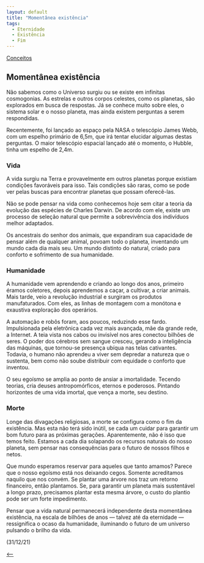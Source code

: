 ```yaml
---
layout: default
title: "Momentânea existência"
tags:
  - Eternidade
  - Existência
  - Fim
--- 
```




[Conceitos](./)

## Momentânea existência

Não sabemos como o Universo surgiu ou se existe em infinitas cosmogonias. As estrelas e outros corpos celestes, como os planetas, são explorados em busca de respostas. Já se conhece muito sobre eles, o sistema solar e o nosso planeta, mas ainda existem perguntas a serem respondidas.

Recentemente, foi lançado ao espaço pela NASA o telescópio James Webb, com um espelho primário de 6,5m, que irá tentar elucidar algumas destas perguntas. O maior telescópio espacial lançado até o momento, o Hubble, tinha um espelho de 2,4m.

### Vida

A vida surgiu na Terra e provavelmente em outros planetas porque existiam condições favoráveis para isso. Tais condições são raras, como se pode ver pelas buscas para encontrar planetas que possam oferecê-las.

Não se pode pensar na vida como conhecemos hoje sem citar a teoria da evolução das espécies de Charles Darwin. De acordo com ele, existe um processo de seleção natural que permite a sobrevivência dos indivíduos melhor adaptados.

Os ancestrais do senhor dos animais, que expandiram sua capacidade de pensar além de qualquer animal, povoam todo o planeta, inventando um mundo cada dia mais seu. Um mundo distinto do natural, criado para conforto e sofrimento de sua humanidade.

### Humanidade

A humanidade vem aprendendo e criando ao longo dos anos, primeiro éramos coletores, depois aprendemos a caçar, a cultivar, a criar animais. Mais tarde, veio a revolução industrial e surgiram os produtos manufaturados. Com eles, as linhas de montagem com a monótona e exaustiva exploração dos operários.

A automação e robôs foram, aos poucos, reduzindo esse fardo. Impulsionada pela eletrônica cada vez mais avançada, mãe da grande rede, a Internet. A teia vista nos cabos ou invisível nos ares conectou bilhões de seres. O poder dos cérebros sem sangue cresceu, gerando a inteligência das máquinas, que tornou-se presença ubíqua nas telas cativantes. Todavia, o humano não aprendeu a viver sem depredar a natureza que o sustenta, bem como não soube distribuir com equidade o conforto que inventou.

O seu egoísmo se amplia ao ponto de ansiar a imortalidade. Tecendo teorias, cria deuses antropomórficos, eternos e poderosos. Pintando horizontes de uma vida imortal, que vença a morte, seu destino.

### Morte

Longe das divagações religiosas, a morte se configura como o fim da existência. Mas esta não terá sido inútil, se cada um cuidar para garantir um bom futuro para as próximas gerações. Aparentemente, não é isso que temos feito. Estamos a cada dia solapando os recursos naturais do nosso planeta, sem pensar nas consequências para o futuro de nossos filhos e netos.

Que mundo esperamos reservar para aqueles que tanto amamos? Parece que o nosso egoísmo está nos deixando cegos. Somente acreditamos naquilo que nos convém. Se plantar uma árvore nos traz um retorno financeiro, então plantamos. Se, para garantir um planeta mais sustentável a longo prazo, precisamos plantar esta mesma árvore, o custo do plantio pode ser um forte impedimento.

Pensar que a vida natural permanecerá independente desta momentânea existência, na escala de bilhões de anos — talvez até da eternidade — ressignifica o ocaso da humanidade, iluminando o futuro de um universo pulsando o brilho da vida.

(31/12/21)

[<--](./)